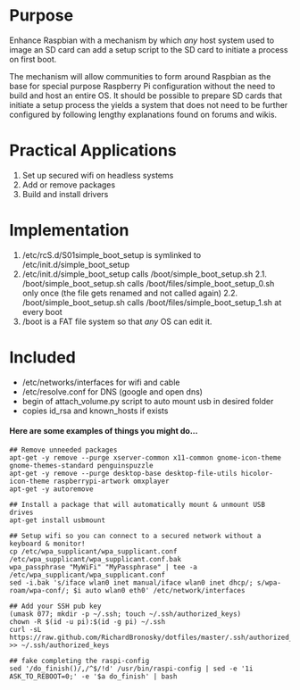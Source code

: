 # Purpose

Enhance Raspbian with a mechanism by which *any* host system used to image an SD card can add a setup script to the SD card to initiate a process on first boot.

The mechanism will allow communities to form around Raspbian as the base for special purpose Raspberry Pi configuration without the need to build and host an entire OS. It should be possible to prepare SD cards that initiate a setup process the yields a system that does not need to be further configured by following lengthy explanations found on forums and wikis.

# Practical Applications

1. Set up secured wifi on headless systems
2. Add or remove packages
3. Build and install drivers

# Implementation

1. /etc/rcS.d/S01simple_boot_setup is symlinked to /etc/init.d/simple_boot_setup
2. /etc/init.d/simple_boot_setup calls /boot/simple_boot_setup.sh
2.1. /boot/simple_boot_setup.sh calls /boot/files/simple_boot_setup_0.sh only once (the file gets renamed and not called again)
2.2. /boot/simple_boot_setup.sh calls /boot/files/simple_boot_setup_1.sh at every boot
3. /boot is a FAT file system so that *any* OS can edit it.


# Included

- /etc/networks/interfaces for wifi and cable
- /etc/resolve.conf for DNS (google and open dns)
- begin of attach_volume.py script to auto mount usb in desired folder
- copies id_rsa and known_hosts if exists

#### Here are some examples of things you might do...

    ## Remove unneeded packages
    apt-get -y remove --purge xserver-common x11-common gnome-icon-theme gnome-themes-standard penguinspuzzle
    apt-get -y remove --purge desktop-base desktop-file-utils hicolor-icon-theme raspberrypi-artwork omxplayer
    apt-get -y autoremove
    
    ## Install a package that will automatically mount & unmount USB drives
    apt-get install usbmount
    
    ## Setup wifi so you can connect to a secured network without a keyboard & monitor!
    cp /etc/wpa_supplicant/wpa_supplicant.conf /etc/wpa_supplicant/wpa_supplicant.conf.bak
    wpa_passphrase "MyWiFi" "MyPassphrase" | tee -a /etc/wpa_supplicant/wpa_supplicant.conf
    sed -i.bak 's/iface wlan0 inet manual/iface wlan0 inet dhcp/; s/wpa-roam/wpa-conf/; $i auto wlan0 eth0' /etc/network/interfaces

    ## Add your SSH pub key
    (umask 077; mkdir -p ~/.ssh; touch ~/.ssh/authorized_keys)
    chown -R $(id -u pi):$(id -g pi) ~/.ssh
    curl -sL https://raw.github.com/RichardBronosky/dotfiles/master/.ssh/authorized_keys >> ~/.ssh/authorized_keys

    ## fake completing the raspi-config
    sed '/do_finish()/,/^$/!d' /usr/bin/raspi-config | sed -e '1i ASK_TO_REBOOT=0;' -e '$a do_finish' | bash

